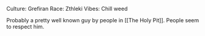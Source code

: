 Culture: Grefiran
Race: Zthleki
Vibes: Chill weed

Probably a pretty well known guy by people in [[The Holy Pit]]. People seem to respect him.